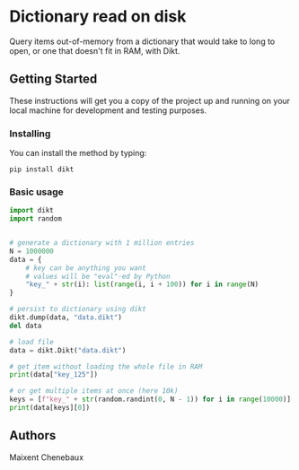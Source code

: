 # Dictionary read on disk

Query items out-of-memory from a dictionary that would take to long to open, or one that doesn't fit in RAM, with Dikt.

## Getting Started

These instructions will get you a copy of the project up and running on your local machine for development and testing purposes.


### Installing

You can install the method by typing:
```
pip install dikt
```

### Basic usage

```python
import dikt
import random


# generate a dictionary with 1 million entries
N = 1000000
data = {
    # key can be anything you want
    # values will be "eval"-ed by Python
    "key_" + str(i): list(range(i, i + 100)) for i in range(N)
}

# persist to dictionary using dikt
dikt.dump(data, "data.dikt")
del data

# load file
data = dikt.Dikt("data.dikt")

# get item without loading the whole file in RAM
print(data["key_125"])

# or get multiple items at once (here 10k)
keys = [f"key_" + str(random.randint(0, N - 1)) for i in range(10000)]
print(data[keys][0])
```

## Authors

Maixent Chenebaux